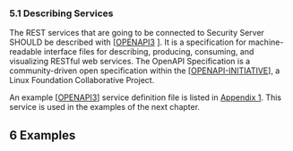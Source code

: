 ### 5.1 Describing Services

The REST services that are going to be connected to Security Server SHOULD be described with \[[OPENAPI3](#Ref_OPENAPI3)
\]. It is a specification for machine-readable interface files for describing, producing, consuming, and visualizing
RESTful web services. The OpenAPI Specification is a community-driven open specification within the
\[[OPENAPI-INITIATIVE](#Ref_OPENAPIINIT)\], a Linux Foundation Collaborative Project.

An example \[[OPENAPI3](#Ref_OPENAPI3)\] service definition file is listed
in [Appendix 1](#appendix-1-example-service-definition). This service is used in the examples of the next chapter.

## 6 Examples